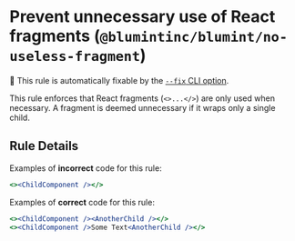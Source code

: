 # Prevent unnecessary use of React fragments (`@blumintinc/blumint/no-useless-fragment`)

🔧 This rule is automatically fixable by the [`--fix` CLI option](https://eslint.org/docs/latest/user-guide/command-line-interface#--fix).

<!-- end auto-generated rule header -->

This rule enforces that React fragments (`<>...</>`) are only used when necessary. A fragment is deemed unnecessary if it wraps only a single child.

## Rule Details

Examples of **incorrect** code for this rule:

```jsx
<><ChildComponent /></>
```

Examples of **correct** code for this rule:

```jsx
<><ChildComponent /><AnotherChild /></>
<><ChildComponent />Some Text<AnotherChild /></>
```


